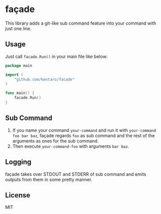 # façade

This library adds a git-like sub command feature into your command with just one line.

## Usage

Just call `facade.Run()` in your main file like below:

```go
package main

import (
	"github.com/kentaro/facade"
)

func main() {
	facade.Run()
}
```

## Sub Command

1. If you name your command `your-command` and run it with `your-command foo bar baz`, façade regards `foo` as sub command and the rest of the arguments as ones for the sub command.
2. Then execute `your-command-foo` with arguments `bar baz`.

## Logging

façade takes over STDOUT and STDERR of sub command and emits outputs from them in some pretty manner.

## License

MIT
